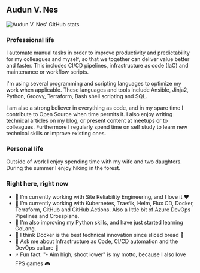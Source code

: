 ## Audun V. Nes

![Audun V. Nes' GitHub stats](https://github-readme-stats.vercel.app/api?username=avnes&show_icons=true&count_private=true&theme=merko)

### Professional life
I automate manual tasks in order to improve productivity and predictability for my colleagues and myself, so that we together can deliver value better and faster. This includes CI/CD pipelines, infrastructure as code (IaC) and maintenance or workflow scripts.

I'm using several programming and scripting languages to optimize my work when applicable. These languages and tools include Ansible, Jinja2, Python, Groovy, Terraform, Bash shell scripting and SQL.

I am also a strong believer in everything as code, and in my spare time I contribute to Open Source when time permits it. I also enjoy writing technical articles on my blog, or present content at meetups or to colleagues. Furthermore I regularly spend time on self study to learn new technical skills or improve existing ones.

### Personal life
Outside of work I enjoy spending time with my wife and two daughters. During the summer I enjoy hiking in the forest.

### Right here, right now

- 🔭 I’m currently working with Site Reliability Engineering, and I love it ❤️
- 🌱 I’m currently working with Kubernetes, Traefik, Helm, Flux CD, Docker, Terraform, GitHub and GitHub Actions. Also a little bit of Azure DevOps Pipelines and  Crossplane.
- :snake: I'm also improving my Python skills, and have just started learning GoLang.
- :whale: I think Docker is the best technical innovation since sliced bread 🍞
- 💬 Ask me about Infrastructure as Code, CI/CD automation and the DevOps culture 🦄
- ⚡ Fun fact: "- Aim high, shoot lower" is my motto, because I also love FPS games 🎮

